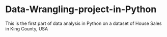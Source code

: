 # Data-Wrangling-project-in-Python
This is the first part of data analysis in Python on a dataset of House Sales in King County, USA
